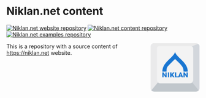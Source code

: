# Niklan.net content

[![Niklan.net website repository](https://img.shields.io/badge/website-blue?style=flat&logo=github&label=niklan.net)](https://github.com/Niklan/niklan.net)
[![Niklan.net content repository](https://img.shields.io/badge/content-f4f2ef?style=flat&logo=github&label=niklan.net)](https://github.com/Niklan/niklan.net-content)
[![Niklan.net examples repository](https://img.shields.io/badge/examples-yellow?style=flat&logo=github&label=niklan.net
)](https://github.com/Niklan/niklan.net-content)

<img src="./_handbook/logo.svg" alt="Niklan.net" width="128" align="right">

This is a repository with a source content of <https://niklan.net> website.
